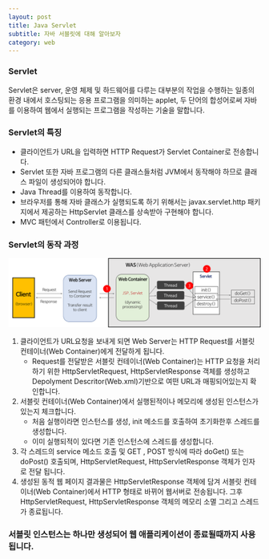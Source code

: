 ```yaml
---
layout: post
title: Java Servlet
subtitle: 자바 서블릿에 대해 알아보자
category: web
---
```



### Servlet

Servlet은 server, 운영 체제 및 하드웨어를 다루는 대부분의 작업을 수행하는 일종의 환경 내에서 호스팅되는 응용 프로그램을 의미하는 applet, 두 단어의 합성어로써 자바를 이용하여 웹에서 실행되는 프로그램을 작성하는 기술을 말합니다.

### Servlet의 특징

- 클라이언트가 URL을 입력하면 HTTP Request가 Servlet Container로 전송합니다.
- Servlet 또한 자바 프로그램의 다른 클래스들처럼 JVM에서 동작해야 하므로 클래스 파일이 생성되어야 합니다.
- Java Thread를 이용하여 동작합니다.
- 브라우저를 통해 자바 클래스가 실행되도록 하기 위해서는 javax.servlet.http 패키지에서 제공하는 HttpServlet 클래스를 상속받아 구현해야 합니다.
- MVC 패턴에서 Controller로 이용됩니다.

### Servlet의 동작 과정

![ProcessofServlet.png.png](/img/post/ProcessofServlet.png)

1. 클라이언트가 URL요청을 보내게 되면 Web Server는 HTTP Request를 서블릿 컨테이너(Web Container)에게 전달하게 됩니다.
    - Request를 전달받은 서블릿 컨테이너(Web Container)는 HTTP 요청을 처리하기 위한 HttpServletRequest, HttpServletResponse 객체를 생성하고 Depolyment Descritor(Web.xml)기반으로 여떤 URL과 매핑되어있는지 확인합니다.
2. 서블릿 컨테이너(Web Container)에서 실행된적이나 메모리에 생성된 인스턴스가 있는지 체크합니다.
    - 처음 실행이라면 인스턴스를 생성, init 메소드를 호출하여 초기화한후 스레드를 생성합니다.
    - 이미 실행되적이 있다면 기존 인스턴스에 스레드를 생성합니다.
3. 각 스레드의 service 메소드 호출 및 GET , POST 방식에 따라 doGet() 또는 doPost() 호출되며, HttpServletRequest, HttpServletResponse 객체가 인자로 전달 됩니다.
4. 생성된 동적 웹 페이지 결과물은 HttpServletResponse 객체에 담겨 서블릿 컨테이너(Web Container)에서 HTTP 형태로 바뀌어 웹서버로 전송됩니다. 그후 HttpServletRequest, HttpServletResponse 객체의 메모리 소멸 그리고 스레드가 종료됩니다.

### 서블릿 인스턴스는 하나만 생성되어 웹 애플리케이션이 종료될때까지 사용됩니다.
